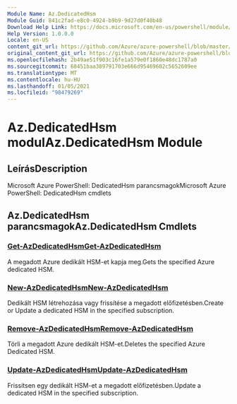 ```yaml
---
Module Name: Az.DedicatedHsm
Module Guid: 841c2fad-e8c0-4924-b9b9-9d27d0f40b48
Download Help Link: https://docs.microsoft.com/en-us/powershell/module/az.dedicatedhsm
Help Version: 1.0.0.0
Locale: en-US
content_git_url: https://github.com/Azure/azure-powershell/blob/master/src/DedicatedHsm/help/Az.DedicatedHsm.md
original_content_git_url: https://github.com/Azure/azure-powershell/blob/master/src/DedicatedHsm/help/Az.DedicatedHsm.md
ms.openlocfilehash: 2b49ae51f903c16fe1a579e0f1860e48dc1787a0
ms.sourcegitcommit: 68451baa389791703e666d95469602c5652609ee
ms.translationtype: MT
ms.contentlocale: hu-HU
ms.lasthandoff: 01/05/2021
ms.locfileid: "98479269"
---
```

# <span data-ttu-id="bb487-101">Az.DedicatedHsm modul</span><span class="sxs-lookup"><span data-stu-id="bb487-101">Az.DedicatedHsm Module</span></span>
## <span data-ttu-id="bb487-102">Leírás</span><span class="sxs-lookup"><span data-stu-id="bb487-102">Description</span></span>
<span data-ttu-id="bb487-103">Microsoft Azure PowerShell: DedicatedHsm parancsmagok</span><span class="sxs-lookup"><span data-stu-id="bb487-103">Microsoft Azure PowerShell: DedicatedHsm cmdlets</span></span>

## <span data-ttu-id="bb487-104">Az.DedicatedHsm parancsmagok</span><span class="sxs-lookup"><span data-stu-id="bb487-104">Az.DedicatedHsm Cmdlets</span></span>
### [<span data-ttu-id="bb487-105">Get-AzDedicatedHsm</span><span class="sxs-lookup"><span data-stu-id="bb487-105">Get-AzDedicatedHsm</span></span>](Get-AzDedicatedHsm.md)
<span data-ttu-id="bb487-106">A megadott Azure dedikált HSM-et kapja meg.</span><span class="sxs-lookup"><span data-stu-id="bb487-106">Gets the specified Azure dedicated HSM.</span></span>

### [<span data-ttu-id="bb487-107">New-AzDedicatedHsm</span><span class="sxs-lookup"><span data-stu-id="bb487-107">New-AzDedicatedHsm</span></span>](New-AzDedicatedHsm.md)
<span data-ttu-id="bb487-108">Dedikált HSM létrehozása vagy frissítése a megadott előfizetésben.</span><span class="sxs-lookup"><span data-stu-id="bb487-108">Create or Update a dedicated HSM in the specified subscription.</span></span>

### [<span data-ttu-id="bb487-109">Remove-AzDedicatedHsm</span><span class="sxs-lookup"><span data-stu-id="bb487-109">Remove-AzDedicatedHsm</span></span>](Remove-AzDedicatedHsm.md)
<span data-ttu-id="bb487-110">Törli a megadott Azure dedikált HSM-et.</span><span class="sxs-lookup"><span data-stu-id="bb487-110">Deletes the specified Azure Dedicated HSM.</span></span>

### [<span data-ttu-id="bb487-111">Update-AzDedicatedHsm</span><span class="sxs-lookup"><span data-stu-id="bb487-111">Update-AzDedicatedHsm</span></span>](Update-AzDedicatedHsm.md)
<span data-ttu-id="bb487-112">Frissítsen egy dedikált HSM-et a megadott előfizetésben.</span><span class="sxs-lookup"><span data-stu-id="bb487-112">Update a dedicated HSM in the specified subscription.</span></span>

